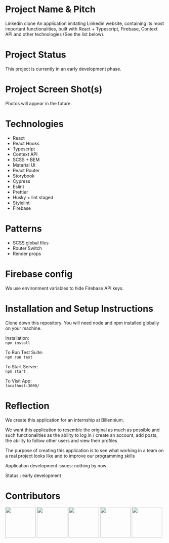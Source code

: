 # Project Name & Pitch

Linkedin clone
An application imitating Linkedin website, containing its most important functionalities, built with React + Typescript, Firebase, Context API and other technologies (See the list below).

# Project Status

This project is currently in an early development phase.

# Project Screen Shot(s)

Photos will appear in the future.

# Technologies

- React
- React Hooks
- Typescript
- Context API
- SCSS + BEM
- Material UI
- React Router
- Storybook
- Cypress
- Eslint
- Prettier
- Husky + lint staged
- Stylelint
- Firebase

# Patterns

- SCSS global files
- Router Switch
- Render props

# Firebase config

We use environment variables to hide Firebase API keys.

# Installation and Setup Instructions

Clone down this repository. You will need node and npm installed globally on your machine.

Installation:  
`npm install`

To Run Test Suite:  
`npm run test`

To Start Server:  
`npm start`

To Visit App:  
`localhost:3000/`

# Reflection

We create this application for an internship at Billennium.

We want this application to resemble the original as much as possible and such functionalities as the ability to log in / create an account, add posts, the ability to follow other users and view their profiles

The purpose of creating this application is to see what working in a team on a real project looks like and to improve our programming skills

Application development issues: nothing by now

Status : early development

# Contributors

<a href="https://github.com/MateuszLisowski"><img src="https://github.com/MateuszLisowski.png" width='96px' height='96px'/></a>
<a href="https://github.com/jakub-gosciniak"><img src="https://github.com/jakub-gosciniak.png" width='96px' height='96px'/></a>
<a href="https://github.com/mateusz0612"><img src="https://github.com/mateusz0612.png" width='96px' height='96px'/></a>
<a href="https://github.com/Polo11121"><img src='https://avatars.githubusercontent.com/u/87152087?&v=4' width='96px' height='96px'/></a>
<a href="https://github.com/MatYouKy"><img src='https://avatars.githubusercontent.com/u/76663651?v=4' width='96px' height='96px'/></a> 
